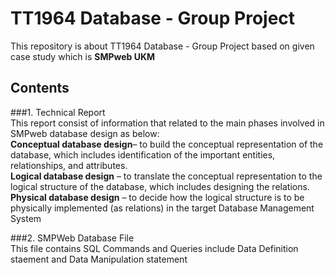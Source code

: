 # TT1964 Database - Group Project
This repository is about TT1964 Database - Group Project based on given case study which is <strong>SMPweb UKM</strong>

## Contents
###1. Technical Report <br>
This report consist of information that related to the main phases involved in SMPweb database design as below: <br>
<strong>Conceptual database design</strong>– to build the conceptual representation of the database, which includes identification of the important entities, relationships, and attributes. <br>
<strong>Logical database design</strong> – to translate the conceptual representation to the logical structure of the database, which includes designing the relations. <br>
<strong>Physical database design</strong> – to decide how the logical structure is to be physically implemented (as relations) in the target Database Management System  <br>

###2. SMPWeb Database File <br>
This file contains SQL Commands and Queries include Data Definition staement and Data Manipulation statement


